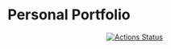 # Personal Portfolio

<div align="center"> 
  
[![Actions Status](https://github.com/sayedmurtaza24/personal-portfolio/workflows/Build%20and%20Deploy/badge.svg)](https://github.com/sayedmurtaza24/personal-portfolio/actions) 

</div>
